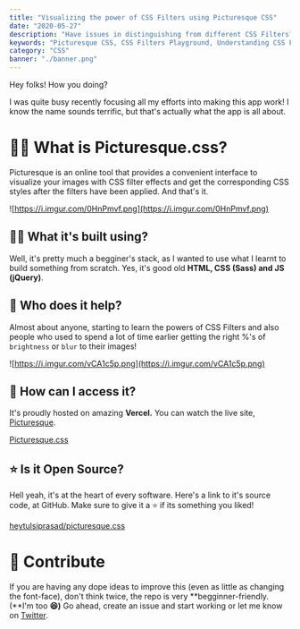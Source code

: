```yaml
---
title: "Visualizing the power of CSS Filters using Picturesque CSS"
date: "2020-05-27"
description: "Have issues in distinguishing from different CSS Filters? Easily learn CSS filters using a playground containing useful CSS filters we use in everyday lives"
keywords: "Picturesque CSS, CSS Filters Playground, Understanding CSS Filters, CSS Filters properties"
category: "CSS"
banner: "./banner.png"
---
```


Hey folks! How you doing?

I was quite busy recently focusing all my efforts into making this app work! I know the name sounds terrific, but that's actually what the app is all about.

# 🤷‍♂️ What is Picturesque.css?

Picturesque is an online tool that provides a convenient interface to visualize your images with CSS filter effects and get the corresponding CSS styles after the filters have been applied. And that's it.

![https://i.imgur.com/0HnPmvf.png](https://i.imgur.com/0HnPmvf.png)

## 💁‍♂️ What it's built using?

Well, it's pretty much a begginer's stack, as I wanted to use what I learnt to build something from scratch. Yes, it's good old **HTML, CSS (Sass) and JS (jQuery)**.

## 🙌 Who does it help?

Almost about anyone, starting to learn the powers of CSS Filters and also people who used to spend a lot of time earlier getting the right %'s of `brightness` or `blur` to their images!

![https://i.imgur.com/vCA1c5p.png](https://i.imgur.com/vCA1c5p.png)

## 🤘 How can I access it?

It's proudly hosted on amazing **Vercel.** You can watch the live site, [Picturesque](https://picturesque-css.now.sh/).

[Picturesque.css](https://picturesque-css.now.sh/)

## ⭐ Is it Open Source?

Hell yeah, it's at the heart of every software. Here's a link to it's source code, at GitHub. Make sure to give it a ⭐ if its something you liked!

[heytulsiprasad/picturesque.css](https://github.com/heytulsiprasad/picturesque.css)

# 🎉 Contribute

If you are having any dope ideas to improve this (even as little as changing the font-face), don't think twice, the repo is very **begginner-friendly. (**I'm too **😆)** Go ahead, create an issue and start working or let me know on [Twitter](https://twitter.com/heytulsiprasad).
